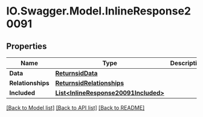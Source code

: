 # IO.Swagger.Model.InlineResponse20091
## Properties

Name | Type | Description | Notes
------------ | ------------- | ------------- | -------------
**Data** | [**ReturnsidData**](ReturnsidData.md) |  | [optional] 
**Relationships** | [**ReturnsidRelationships**](ReturnsidRelationships.md) |  | [optional] 
**Included** | [**List&lt;InlineResponse20091Included&gt;**](InlineResponse20091Included.md) |  | [optional] 

[[Back to Model list]](../README.md#documentation-for-models) [[Back to API list]](../README.md#documentation-for-api-endpoints) [[Back to README]](../README.md)


